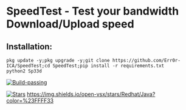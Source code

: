 # SpeedTest - Test your bandwidth Download/Upload speed

## Installation:
```
pkg update -y;pkg upgrade -y;git clone https://github.com/Err0r-ICA/SpeedTest;cd SpeedTest;pip install -r requirements.txt
python2 Sp33d
```

[![Build-passing](https://img.shields.io/badge/build-passing-red.svg?style=round)](https://github.com/Err0r-ICA/SpeedTest/issues)

[![Stars](https://img.shields.io/open-vsx/stars/Redhat/Java.svg?style=round&color=#FFFF33)](https://github.com/Err0r-ICA/SpeedTest/issues)
https://img.shields.io/open-vsx/stars/Redhat/Java?color=%23FFFF33
